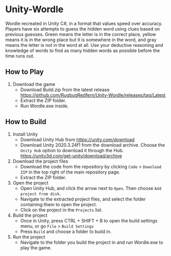 # Unity-Wordle

Wordle recreated in Unity C#, in a format that values speed over accuracy. Players have six attempts to guess the hidden word using clues based on previous guesses. Green means the letter is in the correct place, yellow means it is in the wrong place but it is somewhere in the word, and gray means the letter is not in the word at all. Use your deductive reasoning and knowledge of words to find as many hidden words as possible before the time runs out.

## How to Play
1. Download the game
   * Download Build.zip from the latest release https://github.com/RugbugRedfern/Unity-Wordle/releases/tag/Latest
   * Extract the ZIP folder.
   * Run Wordle.exe inside.

## How to Build

1. Install Unity
   * Download Unity Hub from https://unity.com/download
   * Download Unity 2020.3.24f1 from the download archive. Choose the `Unity Hub` option to download it through the Hub. https://unity3d.com/get-unity/download/archive
2. Download the project files
   * Download the code from the repository by clicking `Code` > `Download ZIP` in the top right of the main repository page.
   * Extract the ZIP folder.
3. Open the project
   * Open Unity Hub, and click the arrow next to `Open`. Then choose `Add project from disk`.
   * Navigate to the extracted project files, and select the folder containing them to open the project.
   * Click on the project in the `Projects` list.
4. Build the project
   * Once in Unity, press CTRL + SHIFT + B to open the build settings menu, or go `File` > `Build Settings`
   * Press `Build` and choose a folder to build in.
5. Run the project
   * Navigate to the folder you build the project in and run Wordle.exe to play the game.
